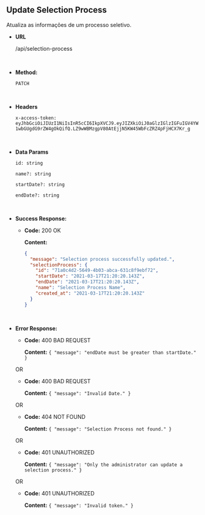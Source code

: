 ## **Update Selection Process**

Atualiza as informações de um processo seletivo.

- **URL**

  /api/selection-process

</br>

- **Method:**

  `PATCH`

</br>

- **Headers**

  `x-access-token: eyJhbGciOiJIUzI1NiIsInR5cCI6IkpXVCJ9.eyJIZXkiOiJ0aGlzIGlzIGFuIGV4YW1wbGUgdG9rZW4gOkQifQ.LZ9wWBMzgpV80AtEjjN5KW45WbFcZRZ4pFjHCX7Kr_g`

</br>

- **Data Params**

  `id: string`

  `name?: string`

  `startDate?: string`

  `endDate?: string`

</br>

- **Success Response:**

  - **Code:** 200 OK

    **Content:**

    ```json
    {
      "message": "Selection process successfully updated.",
      "selectionProcess": {
        "id": "71a0c4d2-5649-4b03-abca-631c8f9ebf72",
        "startDate": "2021-03-17T21:20:20.143Z",
        "endDate": "2021-03-17T21:20:20.143Z",
        "name": "Selection Process Name",
        "created_at": "2021-03-17T21:20:20.143Z"
      }
    }
    ```

</br>

- **Error Response:**

  - **Code:** 400 BAD REQUEST

    **Content:** `{ "message": "endDate must be greater than startDate." }`

  OR

  - **Code:** 400 BAD REQUEST

    **Content:** `{ "message": "Invalid Date." }`

  OR

  - **Code:** 404 NOT FOUND

    **Content:** `{ "message": "Selection Process not found." }`

  OR

  - **Code:** 401 UNAUTHORIZED

    **Content:** `{ "message": "Only the administrator can update a selection process." }`

  OR

  - **Code:** 401 UNAUTHORIZED

    **Content:** `{ "message": "Invalid token." }`

